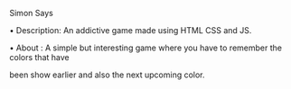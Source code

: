 Simon Says

• Description: An addictive game made using HTML CSS and JS.

• About : A simple but interesting game where you have to remember the colors that have

been show earlier and also the next upcoming color.
